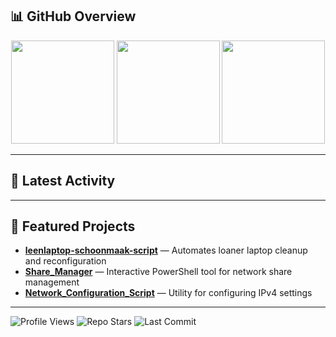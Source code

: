 ## 📊 GitHub Overview

<p align="center">
  <img src="https://github-readme-stats.vercel.app/api?username=Dantdmnl&show_icons=true&theme=tokyonight&hide_border=true" height="165">
  <img src="https://github-readme-stats.vercel.app/api/top-langs/?username=Dantdmnl&layout=compact&theme=tokyonight&hide_border=true" height="165">
  <img src="https://streak-stats.demolab.com/?user=Dantdmnl&theme=tokyonight&hide_border=true" height="165">
</p>

---

## 🚀 Latest Activity

<!--START_SECTION:activity-->
<!--END_SECTION:activity-->

---

## 🔧 Featured Projects
- **[leenlaptop-schoonmaak-script](https://github.com/Dantdmnl/leenlaptop-schoonmaak-script)** — Automates loaner laptop cleanup and reconfiguration  
- **[Share_Manager](https://github.com/Dantdmnl/Share_Manager)** — Interactive PowerShell tool for network share management  
- **[Network_Configuration_Script](https://github.com/Dantdmnl/Network_Configuration_Script)** — Utility for configuring IPv4 settings

---

![Profile Views](https://komarev.com/ghpvc/?username=Dantdmnl&color=orange&style=for-the-badge)
![Repo Stars](https://img.shields.io/github/stars/Dantdmnl?color=yellow&style=for-the-badge)
![Last Commit](https://img.shields.io/github/last-commit/Dantdmnl/Dantdmnl?color=blue&logo=github&style=for-the-badge)
